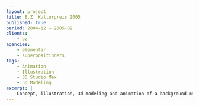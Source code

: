 ```yaml
---
layout: project
title: B.Z. Kulturpreis 2005
published: true
period: 2004-12 – 2005-02
clients:
    - bz
agencies:
    - elementar
    - superpositioners
tags:
    - Animation
    - Illustration
    - 3D Studio Max
    - 3D Modeling
excerpt: |
    Concept, illustration, 3d-modeling and animation of a background movie that was shown behind the red carpet/photo wall as well as some illustrations shown with slide projectors during the after-show party.
---
```

